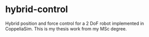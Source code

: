 # hybrid-control
Hybrid position and force control for a 2 DoF robot implemented in CoppeliaSim. This is my thesis work from my MSc degree.
